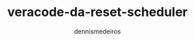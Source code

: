 ---
layout: post
repolink: "https://github.com/dennismedeiros/veracode-da-reset-recheduler"
title: "veracode-da-reset-scheduler"
description: "Resets all recurrent scheduled analysis jobs configured for one year that have expired."
author: "dennismedeiros"
author-link: "https://github.com/dennismedeiros"
content-type: "dynamic_analysis_projects"
repo: "github"
repo_title: "veracode-da-reset-scheduler"
---